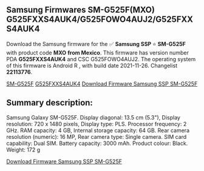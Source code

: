 <h2>Samsung Firmwares SM-G525F(MXO) G525FXXS4AUK4/G525FOWO4AUJ2/G525FXXS4AUK4</h2>
Download the Samsung firmware for the ✅ <strong>Samsung SSP </strong> ⭐ <strong>SM-G525F</strong> with product code <strong>MXO</strong> <strong> from Mexico</strong>. This firmware has version number PDA <strong>G525FXXS4AUK4</strong> and CSC G525FOWO4AUJ2. The operating system of this firmware is Android R , with build date 2021-11-26. Changelist <strong>22113776</strong>.


[SM-G525F](https://samfirm.shop/samsung/model/SM-G525F)
[G525FXXS4AUK4](https://samfirm.shop/samsung/pda/G525FXXS4AUK4)
[Download Firmware Samsung SSP SM-G525F](https://samfirm.shop/samsung/firmware/477581)
<h2>Summary description:</h2>
<p>Samsung Galaxy SM-G525F. Display diagonal: 13.5 cm (5.3"), Display resolution: 720 x 1480 pixels, Display type: PLS. Processor frequency: 2 GHz. RAM capacity: 4 GB, Internal storage capacity: 64 GB. Rear camera resolution (numeric): 16 MP, Rear camera type: Single camera. SIM card capability: Dual SIM. Battery capacity: 3000 mAh. Product colour: Black. Weight: 172 g</p>


[Download Firmware Samsung SSP SM-G525F](https://samfirm.shop/samsung/firmware/477581)
